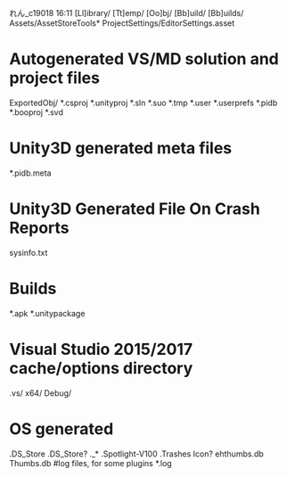 れん_c19018 16:11
[Ll]ibrary/
[Tt]emp/
[Oo]bj/
[Bb]uild/
[Bb]uilds/
Assets/AssetStoreTools*
ProjectSettings/EditorSettings.asset
# Autogenerated VS/MD solution and project files
ExportedObj/
*.csproj
*.unityproj
*.sln
*.suo
*.tmp
*.user
*.userprefs
*.pidb
*.booproj
*.svd
# Unity3D generated meta files
*.pidb.meta
# Unity3D Generated File On Crash Reports
sysinfo.txt
# Builds
*.apk
*.unitypackage
# Visual Studio 2015/2017 cache/options directory
.vs/
x64/
Debug/
# OS generated
.DS_Store
.DS_Store?
._*
.Spotlight-V100
.Trashes
Icon?
ehthumbs.db
Thumbs.db
#log files, for some plugins
*.log